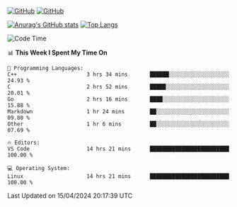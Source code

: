 [![GitHub](https://img.shields.io/github/followers/sharpxk?style=social)](https://github.com/sharpxk) [![GitHub](https://img.shields.io/github/stars/sharpxk?style=social)](https://github.com/sharpxk)

[![Anurag's GitHub stats](https://github-readme-stats-git-masterrstaa-rickstaa.vercel.app/api?username=sharpxk&hide=contribs,prs,issues&show_icons=true&theme=tokyonight)](https://github.com/anuraghazra/github-readme-stats)
[![Top Langs](https://github-readme-stats-git-masterrstaa-rickstaa.vercel.app/api/top-langs/?username=sharpxk&layout=compact&theme=tokyonight)](https://github.com/anuraghazra/github-readme-stats)

<!--START_SECTION:waka-->
![Code Time](http://img.shields.io/badge/Code%20Time-503%20hrs%2026%20mins-blue)

📊 **This Week I Spent My Time On** 

```text
💬 Programming Languages: 
C++                      3 hrs 34 mins       ██████░░░░░░░░░░░░░░░░░░░   24.93 % 
C                        2 hrs 52 mins       █████░░░░░░░░░░░░░░░░░░░░   20.01 % 
Go                       2 hrs 16 mins       ████░░░░░░░░░░░░░░░░░░░░░   15.88 % 
Markdown                 1 hr 24 mins        ██░░░░░░░░░░░░░░░░░░░░░░░   09.80 % 
Other                    1 hr 6 mins         ██░░░░░░░░░░░░░░░░░░░░░░░   07.69 % 

🔥 Editors: 
VS Code                  14 hrs 21 mins      █████████████████████████   100.00 % 

💻 Operating System: 
Linux                    14 hrs 21 mins      █████████████████████████   100.00 % 
```


 Last Updated on 15/04/2024 20:17:39 UTC
<!--END_SECTION:waka-->
